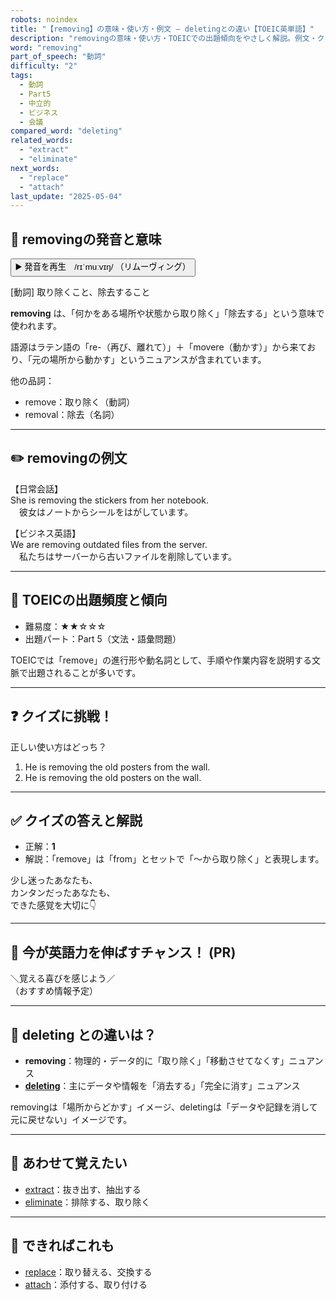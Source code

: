 ```yaml
---
robots: noindex
title: "【removing】の意味・使い方・例文 ― deletingとの違い【TOEIC英単語】"
description: "removingの意味・使い方・TOEICでの出題傾向をやさしく解説。例文・クイズ付きでdeletingとの違いもわかりやすく学べます。"
word: "removing"
part_of_speech: "動詞"
difficulty: "2"
tags:
  - 動詞
  - Part5
  - 中立的
  - ビジネス
  - 会議
compared_word: "deleting"
related_words:
  - "extract"
  - "eliminate"
next_words:
  - "replace"
  - "attach"
last_update: "2025-05-04"
---
```


## 🔰 removingの発音と意味

<button class="play-audio" onclick="playTTS('removing')">
  <span class="play-audio-main">
    ▶️ 発音を再生　/rɪˈmuːvɪŋ/
  </span>
  <span class="play-audio-sub">
    （リムーヴィング）
  </span>
</button>

[動詞] 取り除くこと、除去すること

**removing** は、「何かをある場所や状態から取り除く」「除去する」という意味で使われます。

語源はラテン語の「re-（再び、離れて）」＋「movere（動かす）」から来ており、「元の場所から動かす」というニュアンスが含まれています。

他の品詞：  
- remove：取り除く（動詞）
- removal：除去（名詞）

---

## ✏️ removingの例文

【日常会話】  
She is removing the stickers from her notebook.  
　彼女はノートからシールをはがしています。

【ビジネス英語】  
We are removing outdated files from the server.  
　私たちはサーバーから古いファイルを削除しています。

---

## 🎯 TOEICの出題頻度と傾向

- 難易度：★★☆☆☆
- 出題パート：Part 5（文法・語彙問題）

TOEICでは「remove」の進行形や動名詞として、手順や作業内容を説明する文脈で出題されることが多いです。

---

## ❓ クイズに挑戦！

正しい使い方はどっち？

1. He is removing the old posters from the wall.  
2. He is removing the old posters on the wall.

---

## ✅ クイズの答えと解説

- 正解：**1**
- 解説：「remove」は「from」とセットで「～から取り除く」と表現します。

少し迷ったあなたも、  
カンタンだったあなたも、  
できた感覚を大切に👇️

---

## 🚀 今が英語力を伸ばすチャンス！ (PR)

<div class="info-center">
＼覚える喜びを感じよう／<br>  
（おすすめ情報予定）
</div>

---

## 🤔  deleting との違いは？

- **removing**：物理的・データ的に「取り除く」「移動させてなくす」ニュアンス
- **[deleting](/word/deleting)**：主にデータや情報を「消去する」「完全に消す」ニュアンス

removingは「場所からどかす」イメージ、deletingは「データや記録を消して元に戻せない」イメージです。

---

## 🧩 あわせて覚えたい

- [extract](/word/extract)：抜き出す、抽出する
- [eliminate](/word/eliminate)：排除する、取り除く

---

## 📖 できればこれも

- [replace](/word/replace)：取り替える、交換する
- [attach](/word/attach)：添付する、取り付ける

<!-- cvid: aid13_bid42 -->
